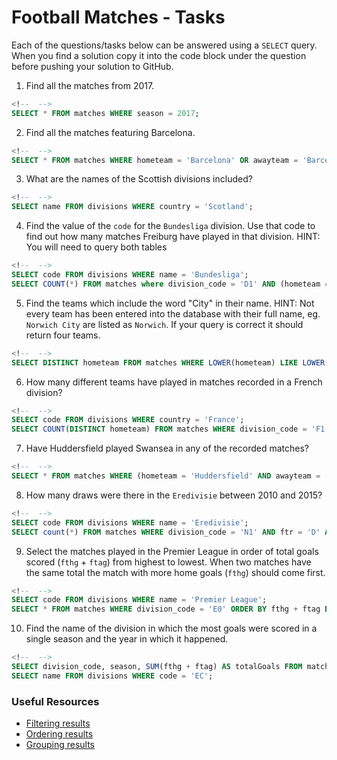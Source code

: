 # Football Matches - Tasks

Each of the questions/tasks below can be answered using a `SELECT` query. When you find a solution copy it into the code block under the question before pushing your solution to GitHub.

1) Find all the matches from 2017.

```sql
<!--  -->
SELECT * FROM matches WHERE season = 2017;


```

2) Find all the matches featuring Barcelona.

```sql
<!--  -->
SELECT * FROM matches WHERE hometeam = 'Barcelona' OR awayteam = 'Barcelona';


```

3) What are the names of the Scottish divisions included?

```sql
<!--  -->
SELECT name FROM divisions WHERE country = 'Scotland';


```

4) Find the value of the `code` for the `Bundesliga` division. Use that code to find out how many matches Freiburg have played in that division. HINT: You will need to query both tables

```sql
<!--  -->
SELECT code FROM divisions WHERE name = 'Bundesliga';
SELECT COUNT(*) FROM matches where division_code = 'D1' AND (hometeam = 'Freiburg' OR awayteam = 'Freiburg');


```

5)  Find the teams which include the word "City" in their name. HINT: Not every team has been entered into the database with their full name, eg. `Norwich City` are listed as `Norwich`. If your query is correct it should return four teams.

```sql
<!--  -->
SELECT DISTINCT hometeam FROM matches WHERE LOWER(hometeam) LIKE LOWER('%City%');


```

6) How many different teams have played in matches recorded in a French division?

```sql
<!--  -->
SELECT code FROM divisions WHERE country = 'France';
SELECT COUNT(DISTINCT hometeam) FROM matches WHERE division_code = 'F1' OR division_code = 'F2';


```

7) Have Huddersfield played Swansea in any of the recorded matches?

```sql
<!--  -->
SELECT * FROM matches WHERE (hometeam = 'Huddersfield' AND awayteam = 'Swansea');


```

8) How many draws were there in the `Eredivisie` between 2010 and 2015?

```sql
<!--  -->
SELECT code FROM divisions WHERE name = 'Eredivisie';
SELECT count(*) FROM matches WHERE division_code = 'N1' AND ftr = 'D' AND season BETWEEN 2010 AND 2015;


```

9) Select the matches played in the Premier League in order of total goals scored (`fthg` + `ftag`) from highest to lowest. When two matches have the same total the match with more home goals (`fthg`) should come first. 

```sql
<!--  -->
SELECT code FROM divisions WHERE name = 'Premier League';
SELECT * FROM matches WHERE division_code = 'E0' ORDER BY fthg + ftag DESC, fthg DESC;


```

10) Find the name of the division in which the most goals were scored in a single season and the year in which it happened.

```sql
<!--  -->
SELECT division_code, season, SUM(fthg + ftag) AS totalGoals FROM matches GROUP BY (season, division_code) ORDER BY totalGoals DESC;
SELECT name FROM divisions WHERE code = 'EC';


```

### Useful Resources

- [Filtering results](https://www.w3schools.com/sql/sql_where.asp)
- [Ordering results](https://www.w3schools.com/sql/sql_orderby.asp)
- [Grouping results](https://www.w3schools.com/sql/sql_groupby.asp)